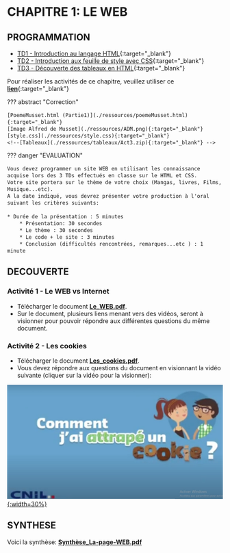 # CHAPITRE 1: LE WEB


## PROGRAMMATION

* [TD1 - Introduction au langage HTML](./ressources/Act1-introduction-au-html.pdf){:target="_blank"}    
* [TD2 - Introduction aux feuille de style avec CSS](.ressources/Act2-feuille-de-style-CSS.pdf){:target="_blank"}   
* [TD3 - Découverte des tableaux en HTML](./ressources/Act3-HTML-tableau.pdf){:target="_blank"}   

Pour réaliser les activités de ce chapitre, veuillez utiliser ce [**lien**](https://codebetter.lucaswillems.com/){:target="_blank"}  

??? abstract "Correction"   

    [PoemeMusset.html (Partie1)](./ressources/poemeMusset.html){:target="_blank"}   
    [Image Alfred de Musset](./ressources/ADM.png){:target="_blank"}   
    [style.css](./ressources/style.css){:target="_blank"}   
    <!--[Tableaux](./ressources/tableaux/Act3.zip){:target="_blank"} -->  

??? danger "EVALUATION"

    Vous devez programmer un site WEB en utilisant les connaissance acquise lors des 3 TDs effectués en classe sur le HTML et CSS.    
    Votre site portera sur le thème de votre choix (Mangas, livres, Films, Musique...etc).
    A la date indiqué, vous devrez présenter votre production à l'oral suivant les critères suivants:
    
    * Durée de la présentation : 5 minutes
        * Présentation: 30 secondes
        * Le thème : 30 secondes 
        * Le code + le site : 3 minutes
        * Conclusion (difficultés rencontrées, remarques...etc ) : 1 minute

## DECOUVERTE

### Activité 1 - Le WEB vs Internet

* Télécharger le document [**Le_WEB.pdf**](./ressources/Le_WEB.pdf).
* Sur le document, plusieurs liens menant vers des vidéos, seront à visionner pour pouvoir répondre aux différentes questions du même document.

### Activité 2 - Les cookies

* Télécharger le document [**Les_cookies.pdf**](./ressources/Les_cookies.pdf).
* Vous devez répondre aux questions du document en visionnant la vidéo suivante (cliquer sur la vidéo pour la visionner):


[![Vidéo act2](./ressources/j_ai_attrape_un_cookie.jpg){:width=30%}](./ressources/j_ai_attrape_un_cookie.mp4 "j'ai attrapé un cookie")

## SYNTHESE

Voici la synthèse:
[**Synthèse_La-page-WEB.pdf**](./ressources/Synthèse_La-page-WEB.pdf)